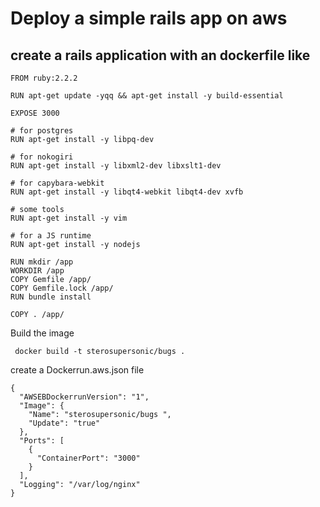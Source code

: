# Deploy a simple rails app on aws

## create a rails application with an dockerfile like

```
FROM ruby:2.2.2

RUN apt-get update -yqq && apt-get install -y build-essential

EXPOSE 3000

# for postgres
RUN apt-get install -y libpq-dev

# for nokogiri
RUN apt-get install -y libxml2-dev libxslt1-dev

# for capybara-webkit
RUN apt-get install -y libqt4-webkit libqt4-dev xvfb

# some tools
RUN apt-get install -y vim

# for a JS runtime
RUN apt-get install -y nodejs

RUN mkdir /app
WORKDIR /app
COPY Gemfile /app/
COPY Gemfile.lock /app/
RUN bundle install

COPY . /app/
```

Build the image

```
 docker build -t sterosupersonic/bugs .
```


create a Dockerrun.aws.json file
```
{
  "AWSEBDockerrunVersion": "1",
  "Image": {
    "Name": "sterosupersonic/bugs ",
    "Update": "true"
  },
  "Ports": [
    {
      "ContainerPort": "3000"
    }
  ],
  "Logging": "/var/log/nginx"
}
```
